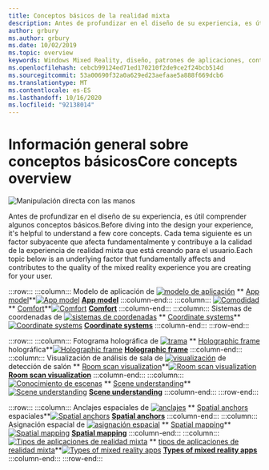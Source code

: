 ```yaml
---
title: Conceptos básicos de la realidad mixta
description: Antes de profundizar en el diseño de su experiencia, es útil comprender algunos conceptos básicos. Cada tema siguiente es un factor subyacente que afecta fundamentalmente y contribuye a la calidad de la experiencia de realidad mixta que está creando para el usuario.
author: grbury
ms.author: grbury
ms.date: 10/02/2019
ms.topic: overview
keywords: Windows Mixed Reality, diseño, patrones de aplicaciones, controles, estilo, HoloLens, interacción, elementos de experiencia del usuario, comportamientos, bloques de creación
ms.openlocfilehash: cebcb99124ed71ed170210f2de9ce2f24bcb514d
ms.sourcegitcommit: 53a00690f32a0a629ed23aefaae5a888f669dcb6
ms.translationtype: MT
ms.contentlocale: es-ES
ms.lasthandoff: 10/16/2020
ms.locfileid: "92138014"
---
```

# <a name="core-concepts-overview"></a><span data-ttu-id="b6164-105">Información general sobre conceptos básicos</span><span class="sxs-lookup"><span data-stu-id="b6164-105">Core concepts overview</span></span>

![Manipulación directa con las manos](images/05_CoreConcepts.png)


<span data-ttu-id="b6164-107">Antes de profundizar en el diseño de su experiencia, es útil comprender algunos conceptos básicos.</span><span class="sxs-lookup"><span data-stu-id="b6164-107">Before diving into the design your experience, it's helpful to understand a few core concepts.</span></span> <span data-ttu-id="b6164-108">Cada tema siguiente es un factor subyacente que afecta fundamentalmente y contribuye a la calidad de la experiencia de realidad mixta que está creando para el usuario.</span><span class="sxs-lookup"><span data-stu-id="b6164-108">Each topic below is an underlying factor that fundamentally affects and contributes to the quality of the mixed reality experience you are creating for your user.</span></span> 

:::row:::
    :::column:::
        <span data-ttu-id="b6164-109">Modelo de aplicación de [ ![ modelo de aplicación](images/teleportation-640px.png)](app-model.md) \*\* [App model](app-model.md)\*\*</span><span class="sxs-lookup"><span data-stu-id="b6164-109">[![App model](images/teleportation-640px.png)](app-model.md) **[App model](app-model.md)**</span></span>
    :::column-end:::
    :::column:::
       <span data-ttu-id="b6164-110">[ ![ Comodidad](images/comfort-chart.PNG)](comfort.md) \*\* [Comfort](comfort.md)\*\*</span><span class="sxs-lookup"><span data-stu-id="b6164-110">[![Comfort](images/comfort-chart.PNG)](comfort.md) **[Comfort](comfort.md)**</span></span>
    :::column-end:::
    :::column:::
        <span data-ttu-id="b6164-111">Sistemas de coordenadas de [ ![ sistemas de coordenadas](images/coordinate-systems.PNG)](coordinate-systems.md) \*\* [Coordinate systems](coordinate-systems.md)\*\*</span><span class="sxs-lookup"><span data-stu-id="b6164-111">[![Coordinate systems](images/coordinate-systems.PNG)](coordinate-systems.md) **[Coordinate systems](coordinate-systems.md)**</span></span>
    :::column-end:::
:::row-end:::

:::row:::
    :::column:::
        <span data-ttu-id="b6164-112">Fotograma holográfica de [ ![ trama](images/destinationmars-750px.png)](holographic-frame.md) \*\* [Holographic frame](holographic-frame.md) holográfica\*\*</span><span class="sxs-lookup"><span data-stu-id="b6164-112">[![Holographic frame](images/destinationmars-750px.png)](holographic-frame.md) **[Holographic frame](holographic-frame.md)**</span></span>
    :::column-end:::
    :::column:::
        <span data-ttu-id="b6164-113">Visualización de análisis de sala de [ ![ visualización](images/sr-mixedworld-140429-8pm-00068-1000px.png)](room-scan-visualization.md) de detección de salón \*\* [Room scan visualization](room-scan-visualization.md)\*\*</span><span class="sxs-lookup"><span data-stu-id="b6164-113">[![Room scan visualization](images/sr-mixedworld-140429-8pm-00068-1000px.png)](room-scan-visualization.md) **[Room scan visualization](room-scan-visualization.md)**</span></span>
    :::column-end:::
    :::column:::
        <span data-ttu-id="b6164-114">[ ![ Conocimiento de escenas](images/scene-understanding.png)](scene-understanding.md) \*\* [Scene understanding](scene-understanding.md)\*\*</span><span class="sxs-lookup"><span data-stu-id="b6164-114">[![Scene understanding](images/scene-understanding.png)](scene-understanding.md) **[Scene understanding](scene-understanding.md)**</span></span>
    :::column-end:::
:::row-end:::

:::row:::
    :::column:::
        <span data-ttu-id="b6164-115">Anclajes espaciales de [ ![ anclajes](images/azurespatialanchors.jpg)](spatial-anchors.md) \*\* [Spatial anchors](spatial-anchors.md) espaciales\*\*</span><span class="sxs-lookup"><span data-stu-id="b6164-115">[![Spatial anchors](images/azurespatialanchors.jpg)](spatial-anchors.md) **[Spatial anchors](spatial-anchors.md)**</span></span>
    :::column-end:::
    :::column:::
        <span data-ttu-id="b6164-116">Asignación espacial de [ ![ asignación espacial](images/surfacereconstruction.jpg)](spatial-mapping.md) \*\* [Spatial mapping](spatial-mapping.md)\*\*</span><span class="sxs-lookup"><span data-stu-id="b6164-116">[![Spatial mapping](images/surfacereconstruction.jpg)](spatial-mapping.md) **[Spatial mapping](spatial-mapping.md)**</span></span>
    :::column-end:::
    :::column:::
        <span data-ttu-id="b6164-117">[ ![ Tipos de aplicaciones de realidad mixta](images/enhancedenvironmentapps-640px.jpg)](types-of-mixed-reality-apps.md) \*\* [tipos de aplicaciones de realidad mixta](types-of-mixed-reality-apps.md)\*\*</span><span class="sxs-lookup"><span data-stu-id="b6164-117">[![Types of mixed reality apps](images/enhancedenvironmentapps-640px.jpg)](types-of-mixed-reality-apps.md) **[Types of mixed reality apps](types-of-mixed-reality-apps.md)**</span></span>
    :::column-end:::
:::row-end:::


<br>

<br>

